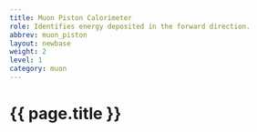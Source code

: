 ```yaml
---
title: Muon Piston Calorimeter
role: Identifies energy deposited in the forward direction.
abbrev: muon_piston
layout: newbase
weight: 2
level: 1
category: muon
---
```

# {{ page.title }}
